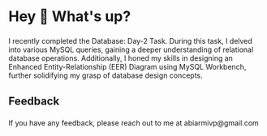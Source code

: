 <h1 align="left">Hey 👋 What's up?</h1>

###

<p align="left">
I recently completed the Database: Day-2 Task. During this task, I delved into various MySQL queries, gaining a deeper understanding of relational database operations. Additionally, I honed my skills in designing an Enhanced Entity-Relationship (EER) Diagram using MySQL Workbench, further solidifying my grasp of database design concepts.</p>

###

<h2 align="left">Feedback</h2>

###

<p align="left">If you have any feedback, please reach out to me at abiarmivp@gmail.com</p>

###
